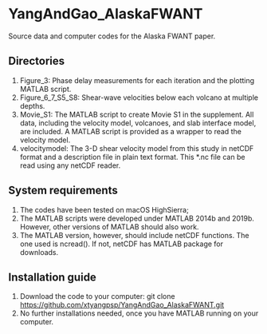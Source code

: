 # YangAndGao_AlaskaFWANT
Source data and computer codes for the Alaska FWANT paper.

## Directories
1. Figure_3: 
Phase delay measurements for each iteration and the plotting MATLAB script.
2. Figure_6_7_S5_S8:
Shear-wave velocities below each volcano at multiple depths.
3. Movie_S1: 
The MATLAB script to create Movie S1 in the supplement. All data, including the velocity model, volcanoes, and slab interface model, are included. A MATLAB script is provided as a wrapper to read the velocity model.
4. velocitymodel:
The 3-D shear velocity model from this study in netCDF format and a description file in plain text format. This *.nc file can be read using any netCDF reader. 

## System requirements
1. The codes have been tested on macOS HighSierra;
2. The MATLAB scripts were developed under MATLAB 2014b and 2019b. However, other versions of MATLAB should also work. 
3. The MATLAB version, however, should include netCDF functions. The one used is ncread(). If not, netCDF has MATLAB package for downloads.

## Installation guide
1. Download the code to your computer: git clone https://github.com/xtyangpsp/YangAndGao_AlaskaFWANT.git
2. No further installations needed, once you have MATLAB running on your computer.

